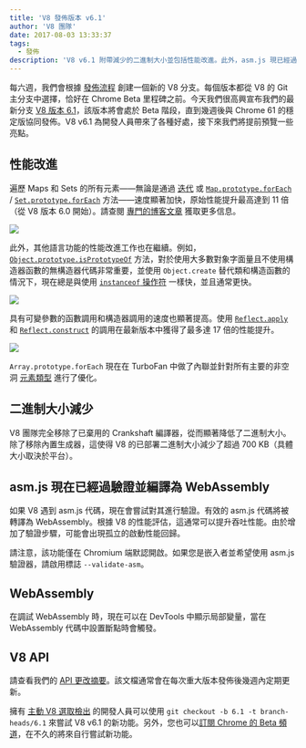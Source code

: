 ```yaml
---
title: 'V8 發佈版本 v6.1'
author: 'V8 團隊'
date: 2017-08-03 13:33:37
tags:
  - 發佈
description: 'V8 v6.1 附帶減少的二進制大小並包括性能改進。此外，asm.js 現已經過驗證並編譯為 WebAssembly。'
---
```

每六週，我們會根據 [發佈流程](/docs/release-process) 創建一個新的 V8 分支。每個版本都從 V8 的 Git 主分支中選擇，恰好在 Chrome Beta 里程碑之前。今天我們很高興宣布我們的最新分支 [V8 版本 6.1](https://chromium.googlesource.com/v8/v8.git/+log/branch-heads/6.1)，該版本將會處於 Beta 階段，直到幾週後與 Chrome 61 的穩定版協同發佈。V8 v6.1 為開發人員帶來了各種好處，接下來我們將提前預覽一些亮點。

<!--truncate-->
## 性能改進

遍歷 Maps 和 Sets 的所有元素——無論是通過 [迭代](http://exploringjs.com/es6/ch_iteration.html) 或 [`Map.prototype.forEach`](https://developer.mozilla.org/en-US/docs/Web/JavaScript/Reference/Global_Objects/Map/forEach) / [`Set.prototype.forEach`](https://developer.mozilla.org/en-US/docs/Web/JavaScript/Reference/Global_Objects/Set/forEach) 方法——速度顯著加快，原始性能提升最高達到 11 倍（從 V8 版本 6.0 開始）。請查閱 [專門的博客文章](https://benediktmeurer.de/2017/07/14/faster-collection-iterators/) 獲取更多信息。

![](/_img/v8-release-61/iterating-collections.svg)

此外，其他語言功能的性能改進工作也在繼續。例如，[`Object.prototype.isPrototypeOf`](https://developer.mozilla.org/en-US/docs/Web/JavaScript/Reference/Global_Objects/Object/isPrototypeOf) 方法，對於使用大多數對象字面量且不使用構造器函數的無構造器代碼非常重要，並使用 `Object.create` 替代類和構造函數的情況下，現在總是與使用 [`instanceof` 操作符](https://developer.mozilla.org/en-US/docs/Web/JavaScript/Reference/Operators/instanceof) 一樣快，並且通常更快。

![](/_img/v8-release-61/checking-prototype.svg)

具有可變參數的函數調用和構造器調用的速度也顯著提高。使用 [`Reflect.apply`](https://developer.mozilla.org/en-US/docs/Web/JavaScript/Reference/Global_Objects/Reflect/apply) 和 [`Reflect.construct`](https://developer.mozilla.org/en-US/docs/Web/JavaScript/Reference/Global_Objects/Reflect/construct) 的調用在最新版本中獲得了最多達 17 倍的性能提升。

![](/_img/v8-release-61/call-construct.svg)

`Array.prototype.forEach` 現在在 TurboFan 中做了內聯並針對所有主要的非空洞 [元素類型](/blog/elements-kinds) 進行了優化。

## 二進制大小減少

V8 團隊完全移除了已棄用的 Crankshaft 編譯器，從而顯著降低了二進制大小。除了移除內置生成器，這使得 V8 的已部署二進制大小減少了超過 700 KB（具體大小取決於平台）。

## asm.js 現在已經過驗證並編譯為 WebAssembly

如果 V8 遇到 asm.js 代碼，現在會嘗試對其進行驗證。有效的 asm.js 代碼將被轉譯為 WebAssembly。根據 V8 的性能評估，這通常可以提升吞吐性能。由於增加了驗證步驟，可能會出現孤立的啟動性能回歸。

請注意，該功能僅在 Chromium 端默認開啟。如果您是嵌入者並希望使用 asm.js 驗證器，請啟用標誌 `--validate-asm`。

## WebAssembly

在調試 WebAssembly 時，現在可以在 DevTools 中顯示局部變量，當在 WebAssembly 代碼中設置斷點時會觸發。

## V8 API

請查看我們的 [API 更改摘要](https://docs.google.com/document/d/1g8JFi8T_oAE_7uAri7Njtig7fKaPDfotU6huOa1alds/edit)。該文檔通常會在每次重大版本發佈後幾週內定期更新。

擁有 [主動 V8 選取檢出](/docs/source-code#using-git) 的開發人員可以使用 `git checkout -b 6.1 -t branch-heads/6.1` 來嘗試 V8 v6.1 的新功能。另外，您也可以[訂閱 Chrome 的 Beta 頻道](https://www.google.com/chrome/browser/beta.html)，在不久的將來自行嘗試新功能。
